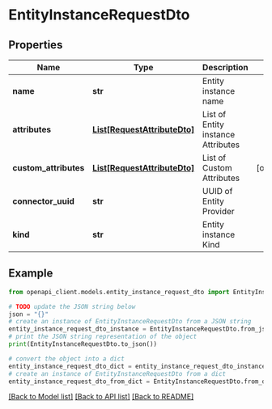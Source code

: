 # EntityInstanceRequestDto


## Properties

Name | Type | Description | Notes
------------ | ------------- | ------------- | -------------
**name** | **str** | Entity instance name | 
**attributes** | [**List[RequestAttributeDto]**](RequestAttributeDto.md) | List of Entity instance Attributes | 
**custom_attributes** | [**List[RequestAttributeDto]**](RequestAttributeDto.md) | List of Custom Attributes | [optional] 
**connector_uuid** | **str** | UUID of Entity Provider | 
**kind** | **str** | Entity instance Kind | 

## Example

```python
from openapi_client.models.entity_instance_request_dto import EntityInstanceRequestDto

# TODO update the JSON string below
json = "{}"
# create an instance of EntityInstanceRequestDto from a JSON string
entity_instance_request_dto_instance = EntityInstanceRequestDto.from_json(json)
# print the JSON string representation of the object
print(EntityInstanceRequestDto.to_json())

# convert the object into a dict
entity_instance_request_dto_dict = entity_instance_request_dto_instance.to_dict()
# create an instance of EntityInstanceRequestDto from a dict
entity_instance_request_dto_from_dict = EntityInstanceRequestDto.from_dict(entity_instance_request_dto_dict)
```
[[Back to Model list]](../README.md#documentation-for-models) [[Back to API list]](../README.md#documentation-for-api-endpoints) [[Back to README]](../README.md)


